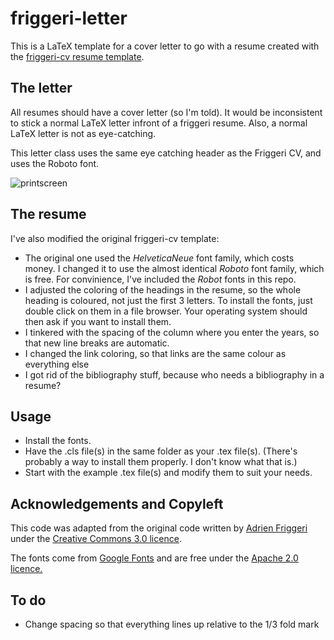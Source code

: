 # friggeri-letter

This is a LaTeX template for a cover letter to go with a resume created with the [friggeri-cv resume template](http://www.latextemplates.com/template/friggeri-resume-cv).

## The letter

All resumes should have a cover letter (so I'm told). It would be inconsistent to stick a normal LaTeX letter infront of a friggeri resume. Also, a normal LaTeX letter is not as eye-catching.

This letter class uses the same eye catching header as the Friggeri CV, and uses the Roboto font.

![printscreen][printscreen]

## The resume

I've also modified the original friggeri-cv template:
* The original one used the *HelveticaNeue* font family, which costs money. I changed it to use the almost identical *Roboto* font family, which is free. For convinience, I've included the *Robot* fonts in this repo.
* I adjusted the coloring of the headings in the resume, so the whole heading is coloured, not just the first 3 letters. To install the fonts, just double click on them in a file browser. Your operating system should then ask if you want to install them.
* I tinkered with the spacing of the column where you enter the years, so that new line breaks are automatic.
* I changed the link coloring, so that links are the same colour as everything else
* I got rid of the bibliography stuff, because who needs a bibliography in a resume?

## Usage

* Install the fonts.
* Have the .cls file(s) in the same folder as your .tex file(s). (There's probably a way to install them properly. I don't know what that is.)
* Start with the example .tex file(s) and modify them to suit your needs.

## Acknowledgements and Copyleft

This code was adapted from the original code written by [Adrien Friggeri](http://www.friggeri.net/) under the [Creative Commons 3.0 licence](http://creativecommons.org/licenses/by-nc-sa/3.0/).

The fonts come from [Google Fonts](https://www.google.com/fonts/specimen/Roboto) and are free under the [Apache 2.0 licence.](http://www.apache.org/licenses/LICENSE-2.0.html)

## To do

* Change spacing so that everything lines up relative to the 1/3 fold mark

[printscreen]: http://i.imgur.com/ky4uiUV.png
